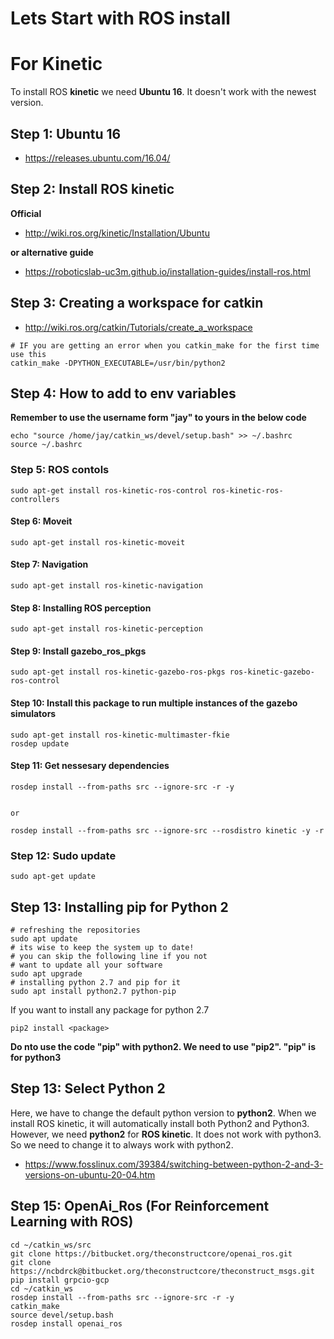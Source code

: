 # Lets Start with ROS install

# For Kinetic
To install ROS **kinetic** we need **Ubuntu 16**. It doesn't work with the newest version.

## Step 1: Ubuntu 16

- https://releases.ubuntu.com/16.04/


## Step 2: Install ROS kinetic

**Official**
- http://wiki.ros.org/kinetic/Installation/Ubuntu

**or alternative guide** 

- https://roboticslab-uc3m.github.io/installation-guides/install-ros.html


## Step 3: Creating a workspace for catkin

- http://wiki.ros.org/catkin/Tutorials/create_a_workspace

```
# IF you are getting an error when you catkin_make for the first time use this
catkin_make -DPYTHON_EXECUTABLE=/usr/bin/python2
```

## Step 4: How to add to env variables

**Remember to use the username form "jay" to yours in the below code**
```
echo "source /home/jay/catkin_ws/devel/setup.bash" >> ~/.bashrc
source ~/.bashrc
```

### Step 5: ROS contols
```
sudo apt-get install ros-kinetic-ros-control ros-kinetic-ros-controllers
```

#### Step 6: Moveit
```
sudo apt-get install ros-kinetic-moveit
```

#### Step 7: Navigation
```
sudo apt-get install ros-kinetic-navigation
```

#### Step 8: Installing ROS perception
```
sudo apt-get install ros-kinetic-perception
```

#### Step 9: Install gazebo_ros_pkgs
```
sudo apt-get install ros-kinetic-gazebo-ros-pkgs ros-kinetic-gazebo-ros-control
```
#### Step 10: Install this package to run multiple instances of the gazebo simulators
```
sudo apt-get install ros-kinetic-multimaster-fkie
rosdep update
```

#### Step 11: Get nessesary dependencies
```
rosdep install --from-paths src --ignore-src -r -y


or 

rosdep install --from-paths src --ignore-src --rosdistro kinetic -y -r
```
### Step 12: Sudo update
```
sudo apt-get update
```

## Step 13: Installing pip for Python 2
```
# refreshing the repositories
sudo apt update
# its wise to keep the system up to date!
# you can skip the following line if you not
# want to update all your software
sudo apt upgrade
# installing python 2.7 and pip for it
sudo apt install python2.7 python-pip
```

If you want to install any package for python 2.7
```
pip2 install <package>
```
**Do nto use the code "pip" with python2. We need to use "pip2". "pip" is for python3**

## Step 13: Select Python 2

Here, we have to change the default python version to **python2**. When we install ROS kinetic, it will automatically install both Python2 and Python3. However, we need **python2** for **ROS kinetic**. It does not work with python3. So we need to change it to always work with python2.  

- https://www.fosslinux.com/39384/switching-between-python-2-and-3-versions-on-ubuntu-20-04.htm

## Step 15: OpenAi_Ros (For Reinforcement Learning with ROS)

```
cd ~/catkin_ws/src
git clone https://bitbucket.org/theconstructcore/openai_ros.git
git clone https://ncbdrck@bitbucket.org/theconstructcore/theconstruct_msgs.git
pip install grpcio-gcp
cd ~/catkin_ws
rosdep install --from-paths src --ignore-src -r -y
catkin_make
source devel/setup.bash
rosdep install openai_ros
```


